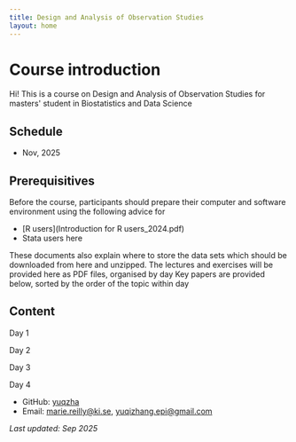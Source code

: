 ```yaml
---
title: Design and Analysis of Observation Studies
layout: home
---
```


# Course introduction

Hi! This is a course on Design and Analysis of Observation Studies for masters' student in Biostatistics and Data Science

## Schedule
- Nov, 2025

## Prerequisitives
Before the course, participants should prepare their computer and software environment using the following advice for
- [R users](Introduction for R users_2024.pdf)
- Stata users   here   

These documents also explain where to store the data sets which should be downloaded from here and unzipped.
The lectures and exercises will be provided here as PDF files, organised by day
Key papers are provided below, sorted by the order of the topic within day

## Content
Day 1

Day 2

Day 3

Day 4

- GitHub: [yuqzha](https://github.com/yuqzha)
- Email: marie.reilly@ki.se, yuqizhang.epi@gmail.com

*Last updated: Sep 2025*

